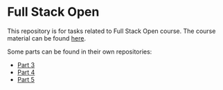 # Full Stack Open

This repository is for tasks related to Full Stack Open course.
The course material can be found [here](https://fullstackopen.com/en/).

Some parts can be found in their own repositories:
- [Part 3](https://github.com/SiniCode/fs-part3-phonebook)
- [Part 4](https://github.com/SiniCode/fs-part4-blog-list)
- [Part 5](https://github.com/SiniCode/fs-part5-blog-list-front)
